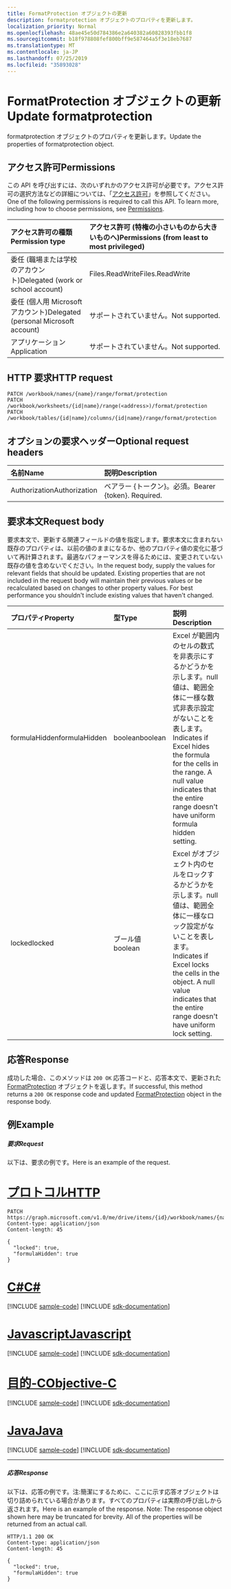 ```yaml
---
title: FormatProtection オブジェクトの更新
description: formatprotection オブジェクトのプロパティを更新します。
localization_priority: Normal
ms.openlocfilehash: 48ae45e50d784386e2a640382a60828393fbb1f8
ms.sourcegitcommit: b18f978808fef800bff9e587464a5f3e18eb7687
ms.translationtype: MT
ms.contentlocale: ja-JP
ms.lasthandoff: 07/25/2019
ms.locfileid: "35893028"
---
```

# <a name="update-formatprotection"></a><span data-ttu-id="e022d-103">FormatProtection オブジェクトの更新</span><span class="sxs-lookup"><span data-stu-id="e022d-103">Update formatprotection</span></span>

<span data-ttu-id="e022d-104">formatprotection オブジェクトのプロパティを更新します。</span><span class="sxs-lookup"><span data-stu-id="e022d-104">Update the properties of formatprotection object.</span></span>
## <a name="permissions"></a><span data-ttu-id="e022d-105">アクセス許可</span><span class="sxs-lookup"><span data-stu-id="e022d-105">Permissions</span></span>
<span data-ttu-id="e022d-p101">この API を呼び出すには、次のいずれかのアクセス許可が必要です。アクセス許可の選択方法などの詳細については、「[アクセス許可](/graph/permissions-reference)」を参照してください。</span><span class="sxs-lookup"><span data-stu-id="e022d-p101">One of the following permissions is required to call this API. To learn more, including how to choose permissions, see [Permissions](/graph/permissions-reference).</span></span>

|<span data-ttu-id="e022d-108">アクセス許可の種類</span><span class="sxs-lookup"><span data-stu-id="e022d-108">Permission type</span></span>      | <span data-ttu-id="e022d-109">アクセス許可 (特権の小さいものから大きいものへ)</span><span class="sxs-lookup"><span data-stu-id="e022d-109">Permissions (from least to most privileged)</span></span>              | 
|:--------------------|:---------------------------------------------------------| 
|<span data-ttu-id="e022d-110">委任 (職場または学校のアカウント)</span><span class="sxs-lookup"><span data-stu-id="e022d-110">Delegated (work or school account)</span></span> | <span data-ttu-id="e022d-111">Files.ReadWrite</span><span class="sxs-lookup"><span data-stu-id="e022d-111">Files.ReadWrite</span></span>    | 
|<span data-ttu-id="e022d-112">委任 (個人用 Microsoft アカウント)</span><span class="sxs-lookup"><span data-stu-id="e022d-112">Delegated (personal Microsoft account)</span></span> | <span data-ttu-id="e022d-113">サポートされていません。</span><span class="sxs-lookup"><span data-stu-id="e022d-113">Not supported.</span></span>    | 
|<span data-ttu-id="e022d-114">アプリケーション</span><span class="sxs-lookup"><span data-stu-id="e022d-114">Application</span></span> | <span data-ttu-id="e022d-115">サポートされていません。</span><span class="sxs-lookup"><span data-stu-id="e022d-115">Not supported.</span></span> | 

## <a name="http-request"></a><span data-ttu-id="e022d-116">HTTP 要求</span><span class="sxs-lookup"><span data-stu-id="e022d-116">HTTP request</span></span>
<!-- { "blockType": "ignored" } -->
```http
PATCH /workbook/names/{name}/range/format/protection
PATCH /workbook/worksheets/{id|name}/range(<address>)/format/protection
PATCH /workbook/tables/{id|name}/columns/{id|name}/range/format/protection
```
## <a name="optional-request-headers"></a><span data-ttu-id="e022d-117">オプションの要求ヘッダー</span><span class="sxs-lookup"><span data-stu-id="e022d-117">Optional request headers</span></span>
| <span data-ttu-id="e022d-118">名前</span><span class="sxs-lookup"><span data-stu-id="e022d-118">Name</span></span>       | <span data-ttu-id="e022d-119">説明</span><span class="sxs-lookup"><span data-stu-id="e022d-119">Description</span></span>|
|:-----------|:-----------|
| <span data-ttu-id="e022d-120">Authorization</span><span class="sxs-lookup"><span data-stu-id="e022d-120">Authorization</span></span>  | <span data-ttu-id="e022d-p102">ベアラー {トークン}。必須。</span><span class="sxs-lookup"><span data-stu-id="e022d-p102">Bearer {token}. Required.</span></span> |


## <a name="request-body"></a><span data-ttu-id="e022d-123">要求本文</span><span class="sxs-lookup"><span data-stu-id="e022d-123">Request body</span></span>
<span data-ttu-id="e022d-p103">要求本文で、更新する関連フィールドの値を指定します。要求本文に含まれない既存のプロパティは、以前の値のままになるか、他のプロパティ値の変化に基づいて再計算されます。最適なパフォーマンスを得るためには、変更されていない既存の値を含めないでください。</span><span class="sxs-lookup"><span data-stu-id="e022d-p103">In the request body, supply the values for relevant fields that should be updated. Existing properties that are not included in the request body will maintain their previous values or be recalculated based on changes to other property values. For best performance you shouldn't include existing values that haven't changed.</span></span>

| <span data-ttu-id="e022d-127">プロパティ</span><span class="sxs-lookup"><span data-stu-id="e022d-127">Property</span></span>     | <span data-ttu-id="e022d-128">型</span><span class="sxs-lookup"><span data-stu-id="e022d-128">Type</span></span>   |<span data-ttu-id="e022d-129">説明</span><span class="sxs-lookup"><span data-stu-id="e022d-129">Description</span></span>|
|:---------------|:--------|:----------|
|<span data-ttu-id="e022d-130">formulaHidden</span><span class="sxs-lookup"><span data-stu-id="e022d-130">formulaHidden</span></span>|<span data-ttu-id="e022d-131">boolean</span><span class="sxs-lookup"><span data-stu-id="e022d-131">boolean</span></span>|<span data-ttu-id="e022d-p104">Excel が範囲内のセルの数式を非表示にするかどうかを示します。null 値は、範囲全体に一様な数式非表示設定がないことを表します。</span><span class="sxs-lookup"><span data-stu-id="e022d-p104">Indicates if Excel hides the formula for the cells in the range. A null value indicates that the entire range doesn't have uniform formula hidden setting.</span></span>|
|<span data-ttu-id="e022d-134">locked</span><span class="sxs-lookup"><span data-stu-id="e022d-134">locked</span></span>|<span data-ttu-id="e022d-135">ブール値</span><span class="sxs-lookup"><span data-stu-id="e022d-135">boolean</span></span>|<span data-ttu-id="e022d-p105">Excel がオブジェクト内のセルをロックするかどうかを示します。null 値は、範囲全体に一様なロック設定がないことを表します。</span><span class="sxs-lookup"><span data-stu-id="e022d-p105">Indicates if Excel locks the cells in the object. A null value indicates that the entire range doesn't have uniform lock setting.</span></span>|

## <a name="response"></a><span data-ttu-id="e022d-138">応答</span><span class="sxs-lookup"><span data-stu-id="e022d-138">Response</span></span>

<span data-ttu-id="e022d-139">成功した場合、このメソッドは `200 OK` 応答コードと、応答本文で、更新された [FormatProtection](../resources/formatprotection.md) オブジェクトを返します。</span><span class="sxs-lookup"><span data-stu-id="e022d-139">If successful, this method returns a `200 OK` response code and updated [FormatProtection](../resources/formatprotection.md) object in the response body.</span></span>
## <a name="example"></a><span data-ttu-id="e022d-140">例</span><span class="sxs-lookup"><span data-stu-id="e022d-140">Example</span></span>
##### <a name="request"></a><span data-ttu-id="e022d-141">要求</span><span class="sxs-lookup"><span data-stu-id="e022d-141">Request</span></span>
<span data-ttu-id="e022d-142">以下は、要求の例です。</span><span class="sxs-lookup"><span data-stu-id="e022d-142">Here is an example of the request.</span></span>

# <a name="httptabhttp"></a>[<span data-ttu-id="e022d-143">プロトコル</span><span class="sxs-lookup"><span data-stu-id="e022d-143">HTTP</span></span>](#tab/http)
<!-- {
  "blockType": "request",
  "name": "update_formatprotection"
}-->
```http
PATCH https://graph.microsoft.com/v1.0/me/drive/items/{id}/workbook/names/{name}/range/format/protection
Content-type: application/json
Content-length: 45

{
  "locked": true,
  "formulaHidden": true
}
```
# <a name="ctabcsharp"></a>[<span data-ttu-id="e022d-144">C#</span><span class="sxs-lookup"><span data-stu-id="e022d-144">C#</span></span>](#tab/csharp)
[!INCLUDE [sample-code](../includes/snippets/csharp/update-formatprotection-csharp-snippets.md)]
[!INCLUDE [sdk-documentation](../includes/snippets/snippets-sdk-documentation-link.md)]

# <a name="javascripttabjavascript"></a>[<span data-ttu-id="e022d-145">Javascript</span><span class="sxs-lookup"><span data-stu-id="e022d-145">Javascript</span></span>](#tab/javascript)
[!INCLUDE [sample-code](../includes/snippets/javascript/update-formatprotection-javascript-snippets.md)]
[!INCLUDE [sdk-documentation](../includes/snippets/snippets-sdk-documentation-link.md)]

# <a name="objective-ctabobjc"></a>[<span data-ttu-id="e022d-146">目的-C</span><span class="sxs-lookup"><span data-stu-id="e022d-146">Objective-C</span></span>](#tab/objc)
[!INCLUDE [sample-code](../includes/snippets/objc/update-formatprotection-objc-snippets.md)]
[!INCLUDE [sdk-documentation](../includes/snippets/snippets-sdk-documentation-link.md)]

# <a name="javatabjava"></a>[<span data-ttu-id="e022d-147">Java</span><span class="sxs-lookup"><span data-stu-id="e022d-147">Java</span></span>](#tab/java)
[!INCLUDE [sample-code](../includes/snippets/java/update-formatprotection-java-snippets.md)]
[!INCLUDE [sdk-documentation](../includes/snippets/snippets-sdk-documentation-link.md)]

---

##### <a name="response"></a><span data-ttu-id="e022d-148">応答</span><span class="sxs-lookup"><span data-stu-id="e022d-148">Response</span></span>
<span data-ttu-id="e022d-p106">以下は、応答の例です。注:簡潔にするために、ここに示す応答オブジェクトは切り詰められている場合があります。すべてのプロパティは実際の呼び出しから返されます。</span><span class="sxs-lookup"><span data-stu-id="e022d-p106">Here is an example of the response. Note: The response object shown here may be truncated for brevity. All of the properties will be returned from an actual call.</span></span>
<!-- {
  "blockType": "response",
  "truncated": true,
  "@odata.type": "microsoft.graph.workbookFormatProtection"
} -->
```http
HTTP/1.1 200 OK
Content-type: application/json
Content-length: 45

{
  "locked": true,
  "formulaHidden": true
}
```

<!-- uuid: 8fcb5dbc-d5aa-4681-8e31-b001d5168d79
2015-10-25 14:57:30 UTC -->
<!-- {
  "type": "#page.annotation",
  "description": "Update formatprotection",
  "keywords": "",
  "section": "documentation",
  "tocPath": "",
  "suppressions": [
  ]
}-->
